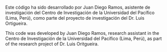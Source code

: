 

Este código ha sido desarrollado por Juan Diego Ramos, asistente de investigación del Centro de Investigación de la Universidad del Pacífico (Lima, Perú), como parte del proyecto de investigación del Dr. Luis Ortigueira.

This code was developed by Juan Diego Ramos, research assistant in the Centro de Investigación de la Universidad del Pacífico (Lima, Perú), as part of the research project of Dr. Luis Oritgueira.

